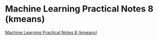 # Machine Learning Practical Notes 8 (kmeans)
[Machine Learning Practical Notes 8 (kmeans)](https://aiwithcloud.com/2022/09/19/machine_learning_practical_notes_8_kmeans/)